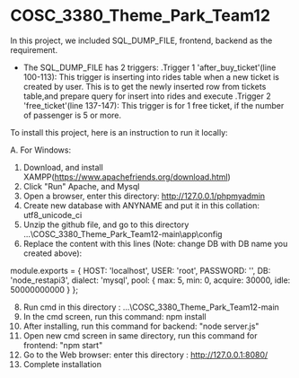 # COSC_3380_Theme_Park_Team12
In this project, we included SQL_DUMP_FILE, frontend, backend as the requirement.

- The SQL_DUMP_FILE has 2 triggers:
   .Trigger 1 'after_buy_ticket'(line 100-113): This trigger is inserting into rides table when a new ticket is created by user. This is to get the newly inserted
 row from tickets table,and prepare query for insert into rides and execute
   .Trigger 2 'free_ticket'(line 137-147): This trigger is for 1 free ticket, if the number of passenger is 5 or more.
 


To install this project, here is an instruction to run it locally:

A. For Windows: 
1. Download, and install XAMPP(https://www.apachefriends.org/download.html)
2. Click "Run" Apache, and Mysql
3. Open a browser, enter this directory: http://127.0.0.1/phpmyadmin
4. Create new database with ANYNAME and put it in this collation: utf8_unicode_ci
5. Unzip the github file, and go to this directory ...\COSC_3380_Theme_Park_Team12-main\app\config
6. Replace the content with this lines (Note: change DB with DB name you created above):

module.exports = {
    HOST: 'localhost',
    USER: 'root',
    PASSWORD: '',
    DB: 'node_restapi3',
    dialect: 'mysql',
    pool: {
        max: 5,
        min: 0,
        acquire: 30000,
        idle: 50000000000
    }
};

8. Run cmd in this directory : ...\COSC_3380_Theme_Park_Team12-main
9. In the cmd screen, run this command: npm install
10. After installing, run this command for backend: "node server.js" 
11. Open new cmd screen in same directory, run this command for frontend: "npm start"
12. Go to the Web browser: enter this directory : http://127.0.0.1:8080/
13. Complete installation

